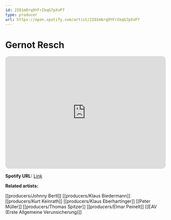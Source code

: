 ```yaml
---
id: 2IO1m6rq9YFrIkqG7pXvP7
type: producer
url: https://open.spotify.com/artist/2IO1m6rq9YFrIkqG7pXvP7
---
```

# Gernot Resch

<iframe style="border-radius:12px" src="https://open.spotify.com/embed/artist/2IO1m6rq9YFrIkqG7pXvP7" width="100%" height="352" frameBorder="0" allowfullscreen="" allow="autoplay; clipboard-write; encrypted-media; fullscreen; picture-in-picture" loading="lazy"></iframe>

**Spotify URL:** [Link](https://open.spotify.com/artist/2IO1m6rq9YFrIkqG7pXvP7)

**Related artists:**

[[producers/Johnny Bertl]]
[[producers/Klaus Biedermann]]
[[producers/Kurt Keinrath]]
[[producers/Klaus Eberhartinger]]
[[Peter Müller]]
[[producers/Thomas Spitzer]]
[[producers/Elmar Peinelt]]
[[EAV (Erste Allgemeine Verunsicherung)]]
